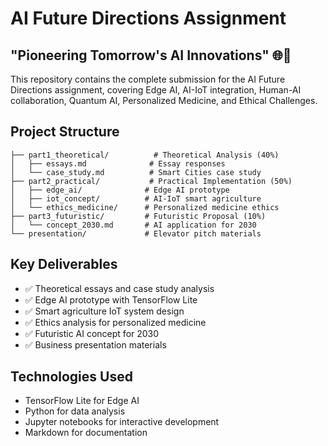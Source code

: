 # AI Future Directions Assignment
## "Pioneering Tomorrow's AI Innovations" 🌐🚀

This repository contains the complete submission for the AI Future Directions assignment, covering Edge AI, AI-IoT integration, Human-AI collaboration, Quantum AI, Personalized Medicine, and Ethical Challenges.

## Project Structure
```
├── part1_theoretical/          # Theoretical Analysis (40%)
│   ├── essays.md              # Essay responses
│   └── case_study.md          # Smart Cities case study
├── part2_practical/           # Practical Implementation (50%)
│   ├── edge_ai/              # Edge AI prototype
│   ├── iot_concept/          # AI-IoT smart agriculture
│   └── ethics_medicine/      # Personalized medicine ethics
├── part3_futuristic/         # Futuristic Proposal (10%)
│   └── concept_2030.md       # AI application for 2030
└── presentation/             # Elevator pitch materials
```

## Key Deliverables
- ✅ Theoretical essays and case study analysis
- ✅ Edge AI prototype with TensorFlow Lite
- ✅ Smart agriculture IoT system design
- ✅ Ethics analysis for personalized medicine
- ✅ Futuristic AI concept for 2030
- ✅ Business presentation materials

## Technologies Used
- TensorFlow Lite for Edge AI
- Python for data analysis
- Jupyter notebooks for interactive development
- Markdown for documentation